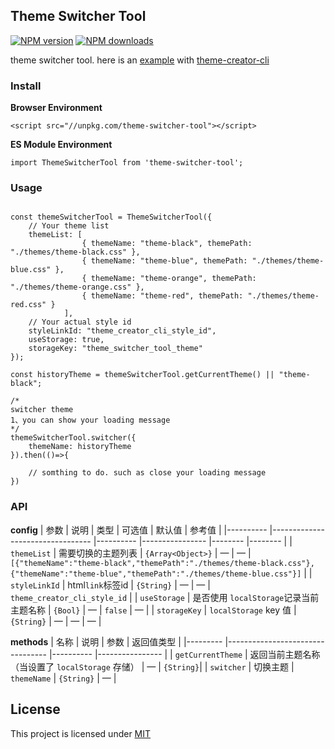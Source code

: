 ## Theme Switcher Tool

[![NPM version](https://img.shields.io/npm/v/theme-switcher-tool.svg?style=flat)](https://npmjs.org/package/theme-switcher-tool)
[![NPM downloads](http://img.shields.io/npm/dm/theme-switcher-tool.svg?style=flat)](https://npmjs.org/package/theme-switcher-tool)

theme switcher tool.
here is an [example](http://doc.huangsw.com/theme-creator-cli-demo/) with [theme-creator-cli](https://github.com/huangshuwei/theme-creator-cli)

### Install

**Browser Environment**

```
<script src="//unpkg.com/theme-switcher-tool"></script>
```

**ES Module Environment**
```
import ThemeSwitcherTool from 'theme-switcher-tool';
```
### Usage

```

const themeSwitcherTool = ThemeSwitcherTool({
    // Your theme list
    themeList: [
                { themeName: "theme-black", themePath: "./themes/theme-black.css" },
                { themeName: "theme-blue", themePath: "./themes/theme-blue.css" },
                { themeName: "theme-orange", themePath: "./themes/theme-orange.css" },
                { themeName: "theme-red", themePath: "./themes/theme-red.css" }
            ],
    // Your actual style id
    styleLinkId: "theme_creator_cli_style_id",
    useStorage: true,
    storageKey: "theme_switcher_tool_theme"
});

const historyTheme = themeSwitcherTool.getCurrentTheme() || "theme-black";

/*
switcher theme
1、you can show your loading message
*/ 
themeSwitcherTool.switcher({
    themeName: historyTheme
}).then(()=>{

    // somthing to do. such as close your loading message
})

```

### API
**config**
| 参数      | 说明                              | 类型      | 可选值            | 默认值  | 参考值  |
|---------- |--------------------------------- |---------- |----------------  |-------- |-------- |
| `themeList` | 需要切换的主题列表 | `{Array<Object>}` | — | — | `[{"themeName":"theme-black","themePath":"./themes/theme-black.css"},{"themeName":"theme-blue","themePath":"./themes/theme-blue.css"}]` |
| `styleLinkId` | html`link`标签id | `{String}` | — | — | `theme_creator_cli_style_id` |
| `useStorage` | 是否使用 `localStorage`记录当前主题名称 | `{Bool}` | — | `false` | —  |
| `storageKey` | `localStorage` key 值 | `{String}` | — | —  | —  |

**methods**
| 名称      | 说明                              | 参数      | 返回值类型            | 
|--------- |--------------------------------- |---------- |----------------  |
| `getCurrentTheme` | 返回当前主题名称（当设置了 `localStorage` 存储） | —  | `{String}`|
| `switcher` | 切换主题 | `themeName` | `{String}` | — |

## License
This project is licensed under [MIT](http://www.opensource.org/licenses/mit-license.php)

